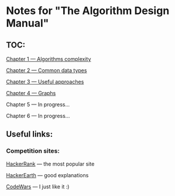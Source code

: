 # Notes for "The Algorithm Design Manual"

## TOC:

[Chapter 1 — Algorithms complexity](chapter1.md)

[Chapter 2 — Common data types](chapter2.md)

[Chapter 3 — Useful approaches](chapter3.md)

[Chapter 4 — Graphs](chapter4.md)

Chapter 5 — In progress...

Chapter 6 — In progress...

## Useful links:

### Competition sites:

[HackerRank](https://www.hackerrank.com/dashboard) — the most popular site

[HackerEarth](https://www.hackerearth.com/challenges/) — good explanations

[CodeWars](https://www.hackerearth.com/challenges/) — I just like it :)
